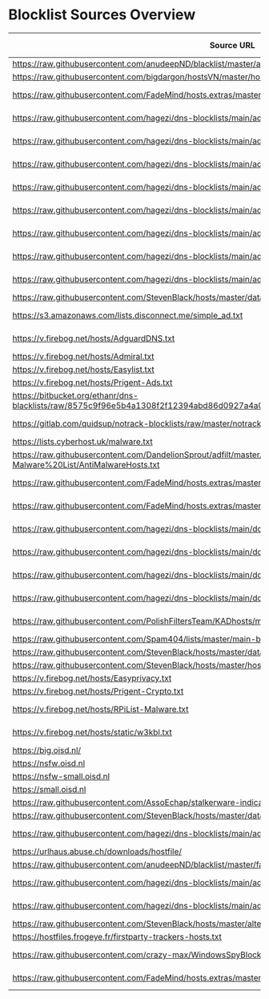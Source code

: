 # Blocklist Sources Overview

| Source URL | Last Updated | Category | Entries | Size (KB) | License | File Path | Status |
|------------|--------------|----------|---------|-----------|---------|-----------|--------|
| https://raw.githubusercontent.com/anudeepND/blacklist/master/adservers.txt | 2025-06-27 | ads | 42348 | 2717.1 | Unknown | ads/adservers.txt.rpz | OK |
| https://raw.githubusercontent.com/bigdargon/hostsVN/master/hosts | 2025-06-27 | ads | 18784 | 1041.2 | MIT License (https://github.com/bigdargon/hostsVN/blob/master/LICENSE) | ads/ads_bigdargon.rpz | OK |
| https://raw.githubusercontent.com/FadeMind/hosts.extras/master/UncheckyAds/hosts | 2025-06-27 | ads | 9 | 1.2 | MIT License (https://github.com/FadeMind/hosts.extras/blob/master/LICENSE) | ads/ads_fademind_uncheckyads.rpz | OK |
| https://raw.githubusercontent.com/hagezi/dns-blocklists/main/adblock/anti.piracy.txt | 2025-06-27 | ads | 10055 | 478.9 | GNU GPL v3.0 (https://github.com/hagezi/dns-blocklists/blob/main/LICENSE) | ads/ads_hagezi_anti.piracy.rpz | OK |
| https://raw.githubusercontent.com/hagezi/dns-blocklists/main/adblock/blocklist-referral-native.txt | 2025-06-27 | ads | 1714 | 94.7 | GNU GPL v3.0 (https://github.com/hagezi/dns-blocklists/blob/main/LICENSE) | ads/ads_hagezi_blocklist_referral_native.rpz | OK |
| https://raw.githubusercontent.com/hagezi/dns-blocklists/main/adblock/doh.txt | 2025-06-27 | ads | 1442 | 75.4 | GNU GPL v3.0 (https://github.com/hagezi/dns-blocklists/blob/main/LICENSE) | ads/ads_hagezi_doh.rpz | OK |
| https://raw.githubusercontent.com/hagezi/dns-blocklists/main/adblock/doh-vpn-proxy-bypass.txt | 2025-06-27 | ads | 4833 | 256.7 | GNU GPL v3.0 (https://github.com/hagezi/dns-blocklists/blob/main/LICENSE) | ads/ads_hagezi_doh_vpn_proxy_bypass.rpz | OK |
| https://raw.githubusercontent.com/hagezi/dns-blocklists/main/adblock/native.samsung.txt | 2025-06-27 | ads | 194 | 15.0 | GNU GPL v3.0 (https://github.com/hagezi/dns-blocklists/blob/main/LICENSE) | ads/ads_hagezi_native.samsung.rpz | OK |
| https://raw.githubusercontent.com/hagezi/dns-blocklists/main/adblock/popupads.txt | 2025-06-27 | ads | 103541 | 5330.2 | GNU GPL v3.0 (https://github.com/hagezi/dns-blocklists/blob/main/LICENSE) | ads/ads_hagezi_popupads.rpz | OK |
| https://raw.githubusercontent.com/hagezi/dns-blocklists/main/adblock/pro.mini.txt | 2025-06-27 | ads | 95571 | 5081.8 | GNU GPL v3.0 (https://github.com/hagezi/dns-blocklists/blob/main/LICENSE) | ads/ads_hagezi_pro.mini.rpz | OK |
| https://raw.githubusercontent.com/hagezi/dns-blocklists/main/adblock/pro.plus.mini.txt | 2025-06-27 | ads | 108988 | 5860.3 | GNU GPL v3.0 (https://github.com/hagezi/dns-blocklists/blob/main/LICENSE) | ads/ads_hagezi_pro.plus.mini.rpz | OK |
| https://raw.githubusercontent.com/StevenBlack/hosts/master/data/adaway.org/hosts | 2025-06-27 | ads | 7333 | 480.9 | MIT License (https://github.com/StevenBlack/hosts/blob/master/LICENSE) | ads/ads_stevenblack_adaway.rpz | OK |
| https://s3.amazonaws.com/lists.disconnect.me/simple_ad.txt | 2025-06-27 | ads | 2701 | 133.2 | GNU GPL v3.0 (https://github.com/disconnectme/disconnect/blob/master/LICENSE) | ads/ads_disconnect_simple_ad.rpz | OK |
| https://v.firebog.net/hosts/AdguardDNS.txt | 2025-06-27 | ads | 109599 | 6205.8 | GNU GPL v3.0 (https://github.com/AdguardTeam/AdGuardSDNSFilter/blob/master/LICENSE) | ads/ads_adguarddns.rpz | OK |
| https://v.firebog.net/hosts/Admiral.txt | 2025-06-27 | ads | 1762 | 91.2 | MIT License (https://github.com/LanikSJ/ubo-filters/blob/main/LICENSE) | ads/ads_admiral.rpz | OK |
| https://v.firebog.net/hosts/Easylist.txt | 2025-06-27 | ads | 31020 | 1625.8 | GNU GPL v3.0 or CC BY-SA 3.0 (https://easylist.to/pages/licence.html) | ads/ads_easylist.rpz | OK |
| https://v.firebog.net/hosts/Prigent-Ads.txt | 2025-06-27 | ads | 4270 | 213.3 | CC BY-SA (assumed) (https://dsi.ut-capitole.fr/blacklists/) | ads/ads_prigent_ads.rpz | OK |
| https://bitbucket.org/ethanr/dns-blacklists/raw/8575c9f96e5b4a1308f2f12394abd86d0927a4a0/bad_lists/Mandiant_APT1_Report_Appendix_D.txt | 2025-06-27 | malware | 2046 | 122.2 | Unknown | malware/Mandiant_APT1_Report_Appendix_D.txt.rpz | OK |
| https://gitlab.com/quidsup/notrack-blocklists/raw/master/notrack-malware.txt | 2025-06-27 | malware | 154 | 8.2 | GNU GPL v3.0 (https://gitlab.com/quidsup/notrack-blocklists/-/blob/master/LICENSE) | malware/malware_notrack.rpz | OK |
| https://lists.cyberhost.uk/malware.txt | 2025-06-27 | malware | 15184 | 877.2 | CC BY-SA 4.0 (https://cyberhost.uk/malware-blocklist/) | malware/malware_cyberhost.rpz | OK |
| https://raw.githubusercontent.com/DandelionSprout/adfilt/master/Alternate%20versions%20Anti-Malware%20List/AntiMalwareHosts.txt | 2025-06-27 | malware | 31148 | 1761.0 | Dandelicence (https://github.com/DandelionSprout/Dandelicence) | malware/malware_adfilt.rpz | OK |
| https://raw.githubusercontent.com/FadeMind/hosts.extras/master/add.Risk/hosts | 2025-06-27 | malware | 2189 | 118.5 | MIT License (https://github.com/FadeMind/hosts.extras/blob/master/LICENSE) | malware/malware_fademind_risk.rpz | OK |
| https://raw.githubusercontent.com/FadeMind/hosts.extras/master/add.Spam/hosts | 2025-06-27 | malware | 57 | 4.0 | MIT License (https://github.com/FadeMind/hosts.extras/blob/master/LICENSE) | malware/malware_fademind_spam.rpz | OK |
| https://raw.githubusercontent.com/hagezi/dns-blocklists/main/domains/doh.txt | 2025-06-27 | malware | 1603 | 85.5 | GNU GPL v3.0 (https://github.com/hagezi/dns-blocklists/blob/main/LICENSE) | malware/malware_hagezi_doh.rpz | OK |
| https://raw.githubusercontent.com/hagezi/dns-blocklists/main/domains/native.amazon.txt | 2025-06-27 | malware | 617 | 54.4 | GNU GPL v3.0 (https://github.com/hagezi/dns-blocklists/blob/main/LICENSE) | malware/malware_hagezi_native_amazon.rpz | OK |
| https://raw.githubusercontent.com/hagezi/dns-blocklists/main/domains/native.apple.txt | 2025-06-27 | malware | 290 | 23.7 | GNU GPL v3.0 (https://github.com/hagezi/dns-blocklists/blob/main/LICENSE) | malware/malware_hagezi_native_apple.rpz | OK |
| https://raw.githubusercontent.com/hagezi/dns-blocklists/main/domains/native.huawei.txt | 2025-06-27 | malware | 152 | 15.0 | GNU GPL v3.0 (https://github.com/hagezi/dns-blocklists/blob/main/LICENSE) | malware/malware_hagezi_native_huawei.rpz | OK |
| https://raw.githubusercontent.com/PolishFiltersTeam/KADhosts/master/KADhosts.txt | 2025-06-27 | malware | 183271 | 11138.6 | GNU GPL v3.0 (https://github.com/PolishFiltersTeam/KADhosts/blob/master/LICENSE) | malware/malware_kadhosts.rpz | OK |
| https://raw.githubusercontent.com/Spam404/lists/master/main-blacklist.txt | 2025-06-27 | malware | 8141 | 430.1 | CC BY 3.0 (https://github.com/Spam404/lists/blob/master/LICENSE) | malware/malware_spam404.rpz | OK |
| https://raw.githubusercontent.com/StevenBlack/hosts/master/data/KADhosts/hosts | 2025-06-27 | malware | 177993 | 10838.5 | MIT License (https://github.com/StevenBlack/hosts/blob/master/LICENSE) | malware/malware_stevenblack_kadhosts.rpz | OK |
| https://raw.githubusercontent.com/StevenBlack/hosts/master/hosts | 2025-06-27 | malware | 216661 | 13160.2 | MIT License (https://github.com/StevenBlack/hosts/blob/master/LICENSE) | malware/malware_stevenblack_diff_sources.rpz | OK |
| https://v.firebog.net/hosts/Easyprivacy.txt | 2025-06-27 | malware | 41845 | 2534.4 | GNU GPL v3.0 or CC BY-SA 3.0 (https://easylist.to/pages/licence.html) | malware/malware_easyprivacy.rpz | OK |
| https://v.firebog.net/hosts/Prigent-Crypto.txt | 2025-06-27 | malware | 16289 | 892.1 | CC BY-SA (assumed) (https://dsi.ut-capitole.fr/blacklists/) | malware/malware_prigent_crypto.rpz | OK |
| https://v.firebog.net/hosts/RPiList-Malware.txt | 2025-06-27 | malware | 563115 | 38309.8 | CC BY-NC 4.0 (https://github.com/RPiList/specials/blob/master/LICENSE.md) | malware/malware_rpilist.rpz | OK |
| https://v.firebog.net/hosts/static/w3kbl.txt | 2025-06-27 | malware | 350 | 21.6 | MIT License (https://github.com/WaLLy3K/wally3k.github.io/blob/master/LICENSE) | malware/malware_w3kbl.rpz | OK |
| https://big.oisd.nl/ | 2025-06-27 | misc | 191303 | 10696.0 | GNU GPL v3.0 (https://github.com/sjhgvr/oisd/blob/main/LICENSE) | misc/misc_oisd_big_list.rpz | OK |
| https://nsfw.oisd.nl | 2025-06-27 | misc | 412809 | 22647.4 | GNU GPL v3.0 (https://github.com/sjhgvr/oisd/blob/main/LICENSE) | misc/misc_nsfw_oisd.rpz | OK |
| https://nsfw-small.oisd.nl | 2025-06-27 | misc | 21067 | 974.4 | GNU GPL v3.0 (https://github.com/sjhgvr/oisd/blob/main/LICENSE) | misc/misc_nsfw_small_oisd.rpz | OK |
| https://small.oisd.nl | 2025-06-27 | misc | 43376 | 2318.4 | GNU GPL v3.0 (https://github.com/sjhgvr/oisd/blob/main/LICENSE) | misc/misc_oisd_small_list.rpz | OK |
| https://raw.githubusercontent.com/AssoEchap/stalkerware-indicators/master/generated/hosts | 2025-06-27 | misc | 917 | 54.7 | CC BY (https://github.com/AssoEchap/stalkerware-indicators#license) | misc/misc_stalkerware.rpz | OK |
| https://raw.githubusercontent.com/StevenBlack/hosts/master/data/yoyo.org/hosts | 2025-06-27 | misc | 3437 | 172.9 | MIT License (https://github.com/StevenBlack/hosts/blob/master/LICENSE) | misc/misc_stevenblack_yoyo.rpz | OK |
| https://raw.githubusercontent.com/hagezi/dns-blocklists/main/adblock/phishing.txt | 2025-06-27T16:38:48Z | phishing | 0 | 0.0 | GNU GPL v3.0 (https://github.com/hagezi/dns-blocklists/blob/main/LICENSE) | phishing/phishing_hagezi.rpz | Not Reachable |
| https://urlhaus.abuse.ch/downloads/hostfile/ | 2025-06-27 | phishing | 541 | 29.4 | None specified | phishing/phishing_urlhaus.rpz | OK |
| https://raw.githubusercontent.com/anudeepND/blacklist/master/facebook.txt | 2025-06-27 | social | 3995 | 321.8 | MIT License (https://github.com/anudeepND/blacklist/blob/master/LICENSE) | social/social_anudeep_facebook.rpz | OK |
| https://raw.githubusercontent.com/hagezi/dns-blocklists/main/adblock/native.tiktok.extended.txt | 2025-06-27 | social | 422 | 31.2 | GNU GPL v3.0 (https://github.com/hagezi/dns-blocklists/blob/main/LICENSE) | social/social_hagezi_native.tiktok.extended.rpz | OK |
| https://raw.githubusercontent.com/hagezi/dns-blocklists/main/adblock/native.tiktok.txt | 2025-06-27 | social | 322 | 23.1 | GNU GPL v3.0 (https://github.com/hagezi/dns-blocklists/blob/main/LICENSE) | social/social_hagezi_native.tiktok.rpz | OK |
| https://raw.githubusercontent.com/StevenBlack/hosts/master/alternates/social-only/hosts | 2025-06-27 | social | 3242 | 226.8 | MIT License (https://github.com/StevenBlack/hosts/blob/master/LICENSE) | social/social_stevenblack_social_only.rpz | OK |
| https://hostfiles.frogeye.fr/firstparty-trackers-hosts.txt | 2025-06-27 | tracking | 33403 | 2160.2 | None specified | tracking/tracking_frogeye_firstparty.rpz | OK |
| https://raw.githubusercontent.com/crazy-max/WindowsSpyBlocker/master/data/hosts/spy.txt | 2025-06-27 | tracking | 347 | 25.3 | MIT License (https://github.com/crazy-max/WindowsSpyBlocker/blob/master/LICENSE) | tracking/tracking_crazymax_spy.rpz | OK |
| https://raw.githubusercontent.com/FadeMind/hosts.extras/master/add.2o7Net/hosts | 2025-06-27 | tracking | 2030 | 133.8 | MIT License (https://github.com/FadeMind/hosts.extras/blob/master/LICENSE) | tracking/tracking_fademind_2o7net.rpz | OK |
